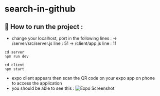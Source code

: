 # search-in-github

## :running: How to run the project :
- change your localhost, port in the following lines :
  -> /server/src/server.js line : 51
  -> /client/app.js line : 11
  
```
cd server
npm run dev

cd client
npm start
```
- expo client appears then scan the QR code on your expo app on phone to access the application
- you should be able to see this :
![Expo Screenshot](https://user-images.githubusercontent.com/93524654/145716346-ed1b5a5e-780e-4e0a-8332-8ebc0d0d4732.jpg)
